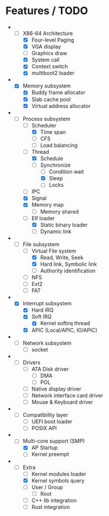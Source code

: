 Features / TODO
====

* - [ ] X86-64 Architecture
    - [x] Four-level Paging
    - [x] VGA display
    - [ ] Graphics draw
    - [x] System call
    - [x] Context switch
    - [x] multiboot2 loader
* - [x] Memory subsystem
    - [x] Buddy frame allocator
    - [x] Slab cache pool
    - [x] Virtual address allocator
* - [ ] Process subsystem
    - [ ] Scheduler
        - [x] Time span
        - [ ] CFS
        - [ ] Load balancing
    - [ ] Thread
        - [x] Schedule
        - [ ] Synchronize
            - [ ] Condition wait
            - [x] Sleep
            - [ ] Locks
    - [ ] IPC
    - [x] Signal
    - [x] Memory map
        - [ ] Memory shared
    - [ ] Elf loader
        - [X] Static binary loader
        - [ ] Dynamic link
* - [ ] File subsystem
    - [ ] Virtual File system
        - [x] Read, Write, Seek
        - [x] Hard link, Symbolic link
        - [ ] Authority identification
    - [ ] NFS
    - [ ] Ext2
    - [ ] FAT
* - [x] Interrupt subsystem
    - [x] Hard IRQ
    - [x] Soft IRQ
        - [x] Kernel softirq thread
    - [x] APIC (Local/APIC, IO/APIC)
* - [ ] Network subsystem
    - [ ] socket
* - [ ] Drivers
    - [ ] ATA Disk driver
        - [ ] DMA
        - [ ] POL
    - [ ] Native display driver
    - [ ] Network interface card driver
    - [ ] Mouse & Keyboard driver
* - [ ] Compatibility layer
    - [ ] UEFI boot loader
    - [ ] POSIX API
* - [ ] Multi-core support (SMP)
    - [x] AP Startup
    - [ ] Kernel preempt
* - [ ] Extra
    - [ ] Kernel modules loader
    - [x] Kernel symbols query
    - [ ] User / Group
        - [ ] Root 
    - [ ] C++ lib integration  
    - [ ] Rust integration
